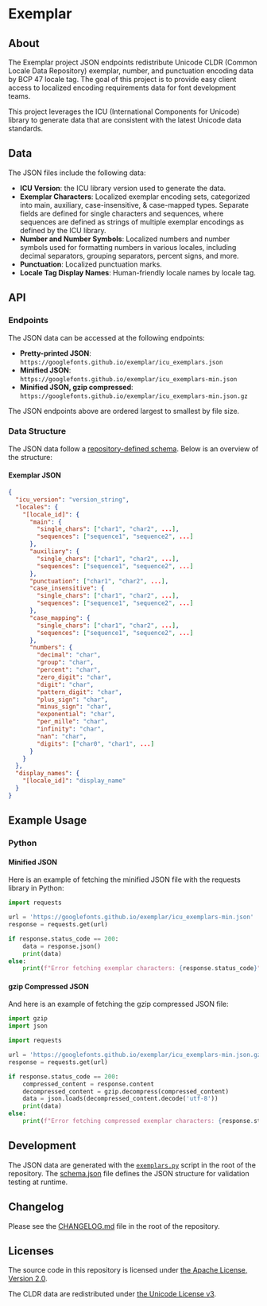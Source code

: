 # Exemplar

## About

The Exemplar project JSON endpoints redistribute Unicode CLDR (Common Locale Data Repository) exemplar, number, and punctuation encoding data by BCP 47 locale tag. The goal of this project is to provide easy client access to localized encoding requirements data for font development teams.

This project leverages the ICU (International Components for Unicode) library to generate data that are consistent with the latest Unicode data standards.

## Data

The JSON files include the following data:
- **ICU Version**: the ICU library version used to generate the data.
- **Exemplar Characters**: Localized exemplar encoding sets, categorized into main, auxiliary, case-insensitive, & case-mapped types. Separate fields are defined for single characters and sequences, where sequences are defined as strings of multiple exemplar encodings as defined by the ICU library.
- **Number and Number Symbols**: Localized numbers and number symbols used for formatting numbers in various locales, including decimal separators, grouping separators, percent signs, and more.
- **Punctuation**: Localized punctuation marks.
- **Locale Tag Display Names**: Human-friendly locale names by locale tag.

## API

### Endpoints

The JSON data can be accessed at the following endpoints:

- **Pretty-printed JSON**: `https://googlefonts.github.io/exemplar/icu_exemplars.json`
- **Minified JSON**: `https://googlefonts.github.io/exemplar/icu_exemplars-min.json`
- **Minified JSON, gzip compressed**: `https://googlefonts.github.io/exemplar/icu_exemplars-min.json.gz`

The JSON endpoints above are ordered largest to smallest by file size.

### Data Structure

The JSON data follow a [repository-defined schema](schema.json). Below is an overview of the structure:

#### Exemplar JSON

```json
{
  "icu_version": "version_string",
  "locales": {
    "[locale_id]": {
      "main": {
        "single_chars": ["char1", "char2", ...],
        "sequences": ["sequence1", "sequence2", ...]
      },
      "auxiliary": {
        "single_chars": ["char1", "char2", ...],
        "sequences": ["sequence1", "sequence2", ...]
      },
      "punctuation": ["char1", "char2", ...],
      "case_insensitive": {
        "single_chars": ["char1", "char2", ...],
        "sequences": ["sequence1", "sequence2", ...]
      },
      "case_mapping": {
        "single_chars": ["char1", "char2", ...],
        "sequences": ["sequence1", "sequence2", ...]
      },
      "numbers": {
        "decimal": "char",
        "group": "char",
        "percent": "char",
        "zero_digit": "char",
        "digit": "char",
        "pattern_digit": "char",
        "plus_sign": "char",
        "minus_sign": "char",
        "exponential": "char",
        "per_mille": "char",
        "infinity": "char",
        "nan": "char",
        "digits": ["char0", "char1", ...]
      }
    }
  },
  "display_names": {
    "[locale_id]": "display_name"
  }
}
```

## Example Usage

### Python

#### Minified JSON

Here is an example of fetching the minified JSON file with the requests library in Python:

```python
import requests

url = 'https://googlefonts.github.io/exemplar/icu_exemplars-min.json'
response = requests.get(url)

if response.status_code == 200:
    data = response.json()
    print(data)
else:
    print(f"Error fetching exemplar characters: {response.status_code}")
```

#### gzip Compressed JSON

And here is an example of fetching the gzip compressed JSON file:


```python
import gzip
import json

import requests

url = 'https://googlefonts.github.io/exemplar/icu_exemplars-min.json.gz'
response = requests.get(url)

if response.status_code == 200:
    compressed_content = response.content
    decompressed_content = gzip.decompress(compressed_content)
    data = json.loads(decompressed_content.decode('utf-8'))
    print(data)
else:
    print(f"Error fetching compressed exemplar characters: {response.status_code}")
```

## Development

The JSON data are generated with the [`exemplars.py`](exemplars.py) script in the root of the repository.  The [schema.json](schema.json) file defines the JSON structure for validation testing at runtime.

## Changelog

Please see the [CHANGELOG.md](CHANGELOG.md) file in the root of the repository.

## Licenses

The source code in this repository is licensed under [the Apache License, Version 2.0](LICENSE.md).

The CLDR data are redistributed under [the Unicode License v3](https://www.unicode.org/license.txt).